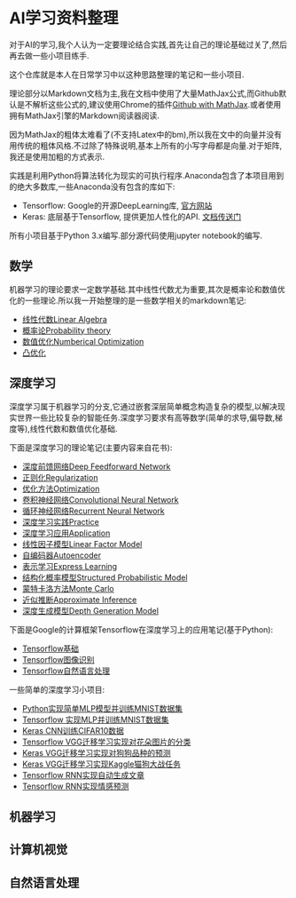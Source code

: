 # AI学习资料整理

对于AI的学习,我个人认为一定要理论结合实践,首先让自己的理论基础过关了,然后再去做一些小项目练手.

这个仓库就是本人在日常学习中以这种思路整理的笔记和一些小项目.

理论部分以Markdown文档为主,我在文档中使用了大量MathJax公式,而Github默认是不解析这些公式的,建议使用Chrome的插件[Github with MathJax](https://chrome.google.com/webstore/detail/github-with-mathjax/ioemnmodlmafdkllaclgeombjnmnbima/related).或者使用拥有MathJax引擎的Markdown阅读器阅读.

因为MathJax的粗体太难看了(不支持Latex中的bm),所以我在文中的向量并没有用传统的粗体风格.不过除了特殊说明,基本上所有的小写字母都是向量.对于矩阵,我还是使用加粗的方式表示.

实践是利用Python将算法转化为现实的可执行程序.Anaconda包含了本项目用到的绝大多数库,一些Anaconda没有包含的库如下:

- Tensorflow: Google的开源DeepLearning库, [官方网站](https://www.tensorflow.org/)
- Keras: 底层基于Tensorflow, 提供更加人性化的API. [文档传送门](https://keras.io/)

所有小项目基于Python 3.x编写.部分源代码使用jupyter notebook的编写.

## 数学

机器学习的理论要求一定数学基础.其中线性代数尤为重要,其次是概率论和数值优化的一些理论.所以我一开始整理的是一些数学相关的markdown笔记:

- [线性代数Linear Algebra](mathematics/linear_algebra.md)
- [概率论Probability theory](mathematics/probability_theory.md)
- [数值优化Numberical Optimization](mathematics/numerical_optimization.md)
- [凸优化]()

## 深度学习

深度学习属于机器学习的分支,它通过嵌套深层简单概念构造复杂的模型,以解决现实世界一些比较复杂的智能任务.深度学习要求有高等数学(简单的求导,偏导数,梯度等),线性代数和数值优化基础.

下面是深度学习的理论笔记(主要内容来自花书):

- [深度前馈网络Deep Feedforward Network](deep_learning/notes/mlp.md)
- [正则化Regularization](deep_learning/notes/regularization.md)
- [优化方法Optimization](deep_learning/notes/optimization.md)
- [卷积神经网络Convolutional Neural Network](deep_learning/notes/cnn.md)
- [循环神经网络Recurrent Neural Network](deep_learning/notes/rnn.md)
- [深度学习实践Practice]()
- [深度学习应用Application]()
- [线性因子模型Linear Factor Model]()
- [自编码器Autoencoder]()
- [表示学习Express Learning]()
- [结构化概率模型Structured Probabilistic Model]()
- [蒙特卡洛方法Monte Carlo]()
- [近似推断Approximate Inference]()
- [深度生成模型Depth Generation Model]()

下面是Google的计算框架Tensorflow在深度学习上的应用笔记(基于Python):

- [Tensorflow基础](deep_learning/notes/tf_basic.md)
- [Tensorflow图像识别]()
- [Tensorflow自然语言处理]()

一些简单的深度学习小项目:

- [Python实现简单MLP模型并训练MNIST数据集]()
- [Tensorflow 实现MLP并训练MNIST数据集]()
- [Keras CNN训练CIFAR10数据]()
- [Tensorflow VGG迁移学习实现对花朵图片的分类]()
- [Keras VGG迁移学习实现对狗狗品种的预测]()
- [Keras VGG迁移学习实现Kaggle猫狗大战任务]()
- [Tensorflow RNN实现自动生成文章]()
- [Tensorflow RNN实现情感预测]()

## 机器学习

## 计算机视觉

## 自然语言处理
